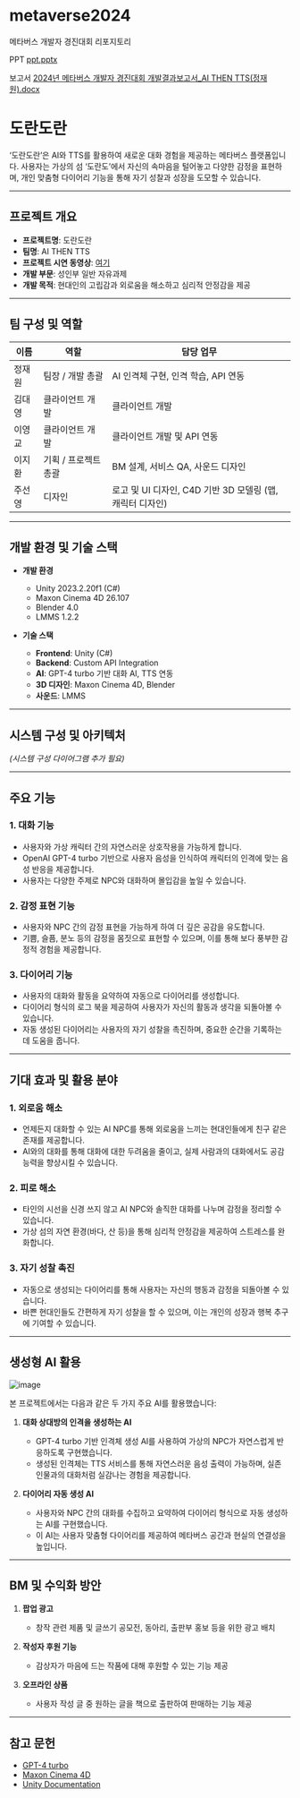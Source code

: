 # metaverse2024
메타버스 개발자 경진대회 리포지토리

PPT
[ppt.pptx](https://github.com/user-attachments/files/18394559/ppt.pptx)

보고서
[2024년 메타버스 개발자 경진대회 개발결과보고서_AI THEN TTS(정재원).docx](https://github.com/user-attachments/files/18394567/2024._AI.THEN.TTS.docx)

# 도란도란

‘도란도란’은 AI와 TTS를 활용하여 새로운 대화 경험을 제공하는 메타버스 플랫폼입니다. 사용자는 가상의 섬 ‘도란도’에서 자신의 속마음을 털어놓고 다양한 감정을 표현하며, 개인 맞춤형 다이어리 기능을 통해 자기 성찰과 성장을 도모할 수 있습니다.

---

## 프로젝트 개요

- **프로젝트명**: 도란도란
- **팀명**: AI THEN TTS
- **프로젝트 시연 동영상**: [여기](https://youtu.be/Wyi0KtXQfa8)
- **개발 부문**: 성인부 일반 자유과제
- **개발 목적**: 현대인의 고립감과 외로움을 해소하고 심리적 안정감을 제공

---

## 팀 구성 및 역할

| 이름     | 역할                     | 담당 업무                                       |
|----------|--------------------------|------------------------------------------------|
| 정재원   | 팀장 / 개발 총괄         | AI 인격체 구현, 인격 학습, API 연동            |
| 김대영   | 클라이언트 개발          | 클라이언트 개발                                |
| 이영교   | 클라이언트 개발          | 클라이언트 개발 및 API 연동                    |
| 이지환   | 기획 / 프로젝트 총괄     | BM 설계, 서비스 QA, 사운드 디자인              |
| 주선영   | 디자인                   | 로고 및 UI 디자인, C4D 기반 3D 모델링 (맵, 캐릭터 디자인) |

---

## 개발 환경 및 기술 스택

- **개발 환경**
  - Unity 2023.2.20f1 (C#)
  - Maxon Cinema 4D 26.107
  - Blender 4.0
  - LMMS 1.2.2

- **기술 스택**
  - **Frontend**: Unity (C#)
  - **Backend**: Custom API Integration
  - **AI**: GPT-4 turbo 기반 대화 AI, TTS 연동
  - **3D 디자인**: Maxon Cinema 4D, Blender
  - **사운드**: LMMS

---

## 시스템 구성 및 아키텍처

*(시스템 구성 다이어그램 추가 필요)*

---

## 주요 기능

### 1. 대화 기능
- 사용자와 가상 캐릭터 간의 자연스러운 상호작용을 가능하게 합니다.
- OpenAI GPT-4 turbo 기반으로 사용자 음성을 인식하여 캐릭터의 인격에 맞는 음성 반응을 제공합니다.
- 사용자는 다양한 주제로 NPC와 대화하며 몰입감을 높일 수 있습니다.

### 2. 감정 표현 기능
- 사용자와 NPC 간의 감정 표현을 가능하게 하여 더 깊은 공감을 유도합니다.
- 기쁨, 슬픔, 분노 등의 감정을 몸짓으로 표현할 수 있으며, 이를 통해 보다 풍부한 감정적 경험을 제공합니다.

### 3. 다이어리 기능
- 사용자의 대화와 활동을 요약하여 자동으로 다이어리를 생성합니다.
- 다이어리 형식의 로그 북을 제공하여 사용자가 자신의 활동과 생각을 되돌아볼 수 있습니다.
- 자동 생성된 다이어리는 사용자의 자기 성찰을 촉진하며, 중요한 순간을 기록하는 데 도움을 줍니다.

---

## 기대 효과 및 활용 분야

### 1. 외로움 해소
- 언제든지 대화할 수 있는 AI NPC를 통해 외로움을 느끼는 현대인들에게 친구 같은 존재를 제공합니다.
- AI와의 대화를 통해 대화에 대한 두려움을 줄이고, 실제 사람과의 대화에서도 공감 능력을 향상시킬 수 있습니다.

### 2. 피로 해소
- 타인의 시선을 신경 쓰지 않고 AI NPC와 솔직한 대화를 나누며 감정을 정리할 수 있습니다.
- 가상 섬의 자연 환경(바다, 산 등)을 통해 심리적 안정감을 제공하여 스트레스를 완화합니다.

### 3. 자기 성찰 촉진
- 자동으로 생성되는 다이어리를 통해 사용자는 자신의 행동과 감정을 되돌아볼 수 있습니다.
- 바쁜 현대인들도 간편하게 자기 성찰을 할 수 있으며, 이는 개인의 성장과 행복 추구에 기여할 수 있습니다.

---

## 생성형 AI 활용

![image](https://github.com/user-attachments/assets/5b9adc52-16f9-4d52-af53-c02785b1ad64)


본 프로젝트에서는 다음과 같은 두 가지 주요 AI를 활용했습니다:

1. **대화 상대방의 인격을 생성하는 AI**
   - GPT-4 turbo 기반 인격체 생성 AI를 사용하여 가상의 NPC가 자연스럽게 반응하도록 구현했습니다.
   - 생성된 인격체는 TTS 서비스를 통해 자연스러운 음성 출력이 가능하며, 실존 인물과의 대화처럼 실감나는 경험을 제공합니다.

2. **다이어리 자동 생성 AI**
   - 사용자와 NPC 간의 대화를 수집하고 요약하여 다이어리 형식으로 자동 생성하는 AI를 구현했습니다.
   - 이 AI는 사용자 맞춤형 다이어리를 제공하여 메타버스 공간과 현실의 연결성을 높입니다.

---

## BM 및 수익화 방안

1. **팝업 광고**
   - 창작 관련 제품 및 글쓰기 공모전, 동아리, 출판부 홍보 등을 위한 광고 배치

2. **작성자 후원 기능**
   - 감상자가 마음에 드는 작품에 대해 후원할 수 있는 기능 제공

3. **오프라인 상품**
   - 사용자 작성 글 중 원하는 글을 책으로 출판하여 판매하는 기능 제공

---


## 참고 문헌

- [GPT-4 turbo](https://openai.com/)  
- [Maxon Cinema 4D](https://www.maxon.net/)  
- [Unity Documentation](https://unity.com/)
